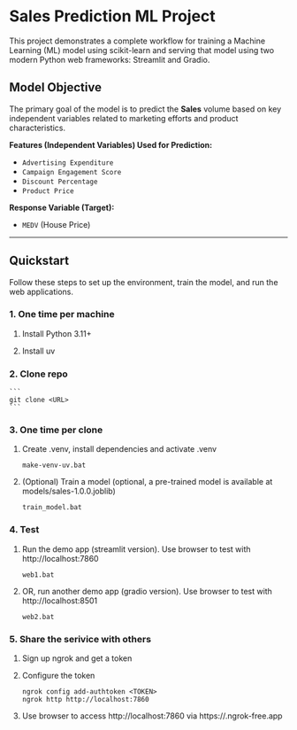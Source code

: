 # Sales Prediction ML Project

This project demonstrates a complete workflow for training a Machine Learning (ML) model using scikit-learn and serving that model using two modern Python web frameworks: Streamlit and Gradio.

## Model Objective

The primary goal of the model is to predict the **Sales** volume based on key independent variables related to marketing efforts and product characteristics.

**Features (Independent Variables) Used for Prediction:**
* `Advertising Expenditure`
* `Campaign Engagement Score`
* `Discount Percentage`
* `Product Price`

**Response Variable (Target):**
* `MEDV` (House Price)

---

## Quickstart

Follow these steps to set up the environment, train the model, and run the web applications.

### 1. One time per machine

1. Install Python 3.11+

2. Install uv

### 2. Clone repo
    ```
    git clone <URL>
    ```
### 3. One time per clone

1. Create .venv, install dependencies and activate .venv
    ```
    make-venv-uv.bat
    ```
2. (Optional) Train a model (optional, a pre-trained model is available at models/sales-1.0.0.joblib)
    ```
    train_model.bat
    ```
### 4. Test

1. Run the demo app (streamlit version). Use browser to test with http://localhost:7860
    ```
    web1.bat
    ```
2. OR, run another demo app (gradio version). Use browser to test with http://localhost:8501

    ```
    web2.bat
    ```
### 5. Share the serivice with others

1. Sign up ngrok and get a token

2. Configure the token
    ```
    ngrok config add-authtoken <TOKEN>
	ngrok http http://localhost:7860
    ```

3. Use browser to access http://localhost:7860 via https://<UNIQUEID>.ngrok-free.app
